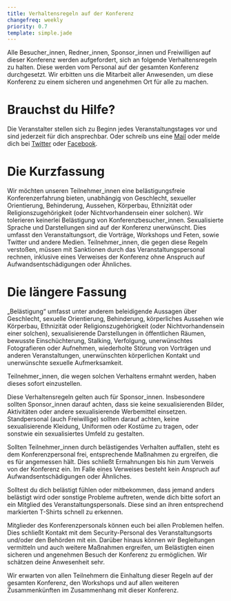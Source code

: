 ```yaml
---
title: Verhaltensregeln auf der Konferenz
changefreq: weekly
priority: 0.7
template: simple.jade
---
```


Alle Besucher_innen, Redner_innen, Sponsor_innen und Freiwilligen auf dieser Konferenz werden aufgefordert, sich an folgende Verhaltensregeln zu halten. Diese werden vom Personal auf der gesamten Konferenz durchgesetzt. Wir erbitten uns die Mitarbeit aller Anwesenden, um diese Konferenz zu einem sicheren und angenehmen Ort für alle zu machen.

# Brauchst du Hilfe?

Die Veranstalter stellen sich zu Beginn jedes Veranstaltungstages vor und sind jederzeit für dich ansprechbar. Oder schreib uns eine <a href="mailto:info@barcamp-erfurt.de">Mail</a> oder melde dich bei <a href="https://twitter.com/BarCampErfurt">Twitter</a> oder <a href="https://de-de.facebook.com/barcamperfurt">Facebook</a>.

# Die Kurzfassung

Wir möchten unseren Teilnehmer_innen eine belästigungsfreie Konferenzerfahrung bieten, unabhängig von Geschlecht, sexueller Orientierung, Behinderung, Aussehen, Körperbau, Ethnizität oder Religionszugehörigkeit (oder Nichtvorhandensein einer solchen). Wir tolerieren keinerlei Belästigung von Konferenzbesucher_innen. Sexualisierte Sprache und Darstellungen sind auf der Konferenz unerwünscht. Dies umfasst den Veranstaltungsort, die Vorträge, Workshops und Feten, sowie Twitter und andere Medien. Teilnehmer_innen, die gegen diese Regeln verstoßen, müssen mit Sanktionen durch das Veranstaltungspersonal rechnen, inklusive eines Verweises der Konferenz ohne Anspruch auf Aufwandsentschädigungen oder Ähnliches.

# Die längere Fassung

„Belästigung“ umfasst unter anderem beleidigende Aussagen über Geschlecht, sexuelle Orientierung, Behinderung, körperliches Aussehen wie Körperbau, Ethnizität oder Religionszugehörigkeit (oder Nichtvorhandensein einer solchen), sexualisierende Darstellungen in öffentlichen Räumen, bewusste Einschüchterung, Stalking, Verfolgung, unerwünschtes Fotografieren oder Aufnehmen, wiederholte Störung von Vorträgen und anderen Veranstaltungen, unerwünschten körperlichen Kontakt und unerwünschte sexuelle Aufmerksamkeit.

Teilnehmer_innen, die wegen solchen Verhaltens ermahnt werden, haben dieses sofort einzustellen.

Diese Verhaltensregeln gelten auch für Sponsor_innen. Insbesondere sollten Sponsor_innen darauf achten, dass sie keine sexualisierenden Bilder, Aktivitäten oder andere sexualisierende Werbemittel einsetzen. Standpersonal (auch Freiwillige) sollten darauf achten, keine sexualisierende Kleidung, Uniformen oder Kostüme zu tragen, oder sonstwie ein sexualisiertes Umfeld zu gestalten.

Sollten Teilnehmer_innen durch belästigendes Verhalten auffallen, steht es dem Konferenzpersonal frei, entsprechende Maßnahmen zu ergreifen, die es für angemessen hält. Dies schließt Ermahnungen bis hin zum Verweis von der Konferenz ein. Im Falle eines Verweises besteht kein Anspruch auf Aufwandsentschädigungen oder Ähnliches.

Solltest du dich belästigt fühlen oder mitbekommen, dass jemand anders belästigt wird oder sonstige Probleme auftreten, wende dich bitte sofort an ein Mitglied des Veranstaltungspersonals. Diese sind an ihren entsprechend markierten T-Shirts schnell zu erkennen.

Mitglieder des Konferenzpersonals können euch bei allen Problemen helfen. Dies schließt Kontakt mit dem Security-Personal des Veranstaltungsorts und/oder den Behörden mit ein. Darüber hinaus können wir Begleitungen vermitteln und auch weitere Maßnahmen ergreifen, um Belästigten einen sicheren und angenehmen Besuch der Konferenz zu ermöglichen. Wir schätzen deine Anwesenheit sehr.

Wir erwarten von allen Teilnehmern die Einhaltung dieser Regeln auf der gesamten Konferenz, den Workshops und auf allen weiteren Zusammenkünften im Zusammenhang mit dieser Konferenz.
